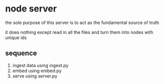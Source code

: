# node server

the sole purpose of this server is to act as the fundamental source of truth

it does nothing except read in all the files and turn them into nodes with unique ids

## sequence

1. ingest data using ingest.py
2. embed using embed.py
3. serve using server.py


